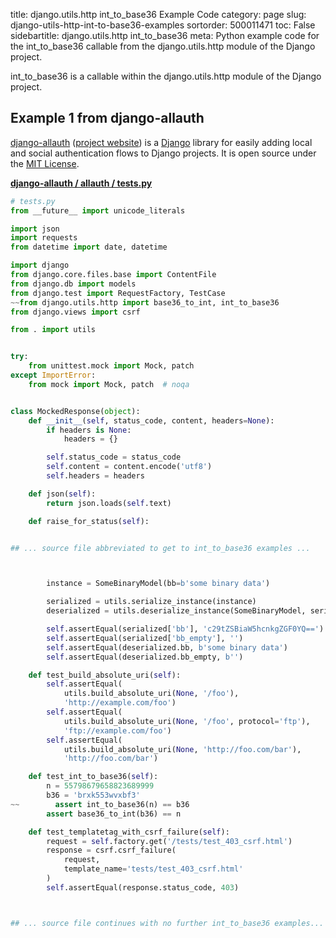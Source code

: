 title: django.utils.http int_to_base36 Example Code
category: page
slug: django-utils-http-int-to-base36-examples
sortorder: 500011471
toc: False
sidebartitle: django.utils.http int_to_base36
meta: Python example code for the int_to_base36 callable from the django.utils.http module of the Django project.


int_to_base36 is a callable within the django.utils.http module of the Django project.


## Example 1 from django-allauth
[django-allauth](https://github.com/pennersr/django-allauth)
([project website](https://www.intenct.nl/projects/django-allauth/)) is a
[Django](/django.html) library for easily adding local and social authentication
flows to Django projects. It is open source under the
[MIT License](https://github.com/pennersr/django-allauth/blob/master/LICENSE).
         

[**django-allauth / allauth / tests.py**](https://github.com/pennersr/django-allauth/blob/master/allauth/./tests.py)

```python
# tests.py
from __future__ import unicode_literals

import json
import requests
from datetime import date, datetime

import django
from django.core.files.base import ContentFile
from django.db import models
from django.test import RequestFactory, TestCase
~~from django.utils.http import base36_to_int, int_to_base36
from django.views import csrf

from . import utils


try:
    from unittest.mock import Mock, patch
except ImportError:
    from mock import Mock, patch  # noqa


class MockedResponse(object):
    def __init__(self, status_code, content, headers=None):
        if headers is None:
            headers = {}

        self.status_code = status_code
        self.content = content.encode('utf8')
        self.headers = headers

    def json(self):
        return json.loads(self.text)

    def raise_for_status(self):


## ... source file abbreviated to get to int_to_base36 examples ...



        instance = SomeBinaryModel(bb=b'some binary data')

        serialized = utils.serialize_instance(instance)
        deserialized = utils.deserialize_instance(SomeBinaryModel, serialized)

        self.assertEqual(serialized['bb'], 'c29tZSBiaW5hcnkgZGF0YQ==')
        self.assertEqual(serialized['bb_empty'], '')
        self.assertEqual(deserialized.bb, b'some binary data')
        self.assertEqual(deserialized.bb_empty, b'')

    def test_build_absolute_uri(self):
        self.assertEqual(
            utils.build_absolute_uri(None, '/foo'),
            'http://example.com/foo')
        self.assertEqual(
            utils.build_absolute_uri(None, '/foo', protocol='ftp'),
            'ftp://example.com/foo')
        self.assertEqual(
            utils.build_absolute_uri(None, 'http://foo.com/bar'),
            'http://foo.com/bar')

    def test_int_to_base36(self):
        n = 55798679658823689999
        b36 = 'brxk553wvxbf3'
~~        assert int_to_base36(n) == b36
        assert base36_to_int(b36) == n

    def test_templatetag_with_csrf_failure(self):
        request = self.factory.get('/tests/test_403_csrf.html')
        response = csrf.csrf_failure(
            request,
            template_name='tests/test_403_csrf.html'
        )
        self.assertEqual(response.status_code, 403)



## ... source file continues with no further int_to_base36 examples...

```


